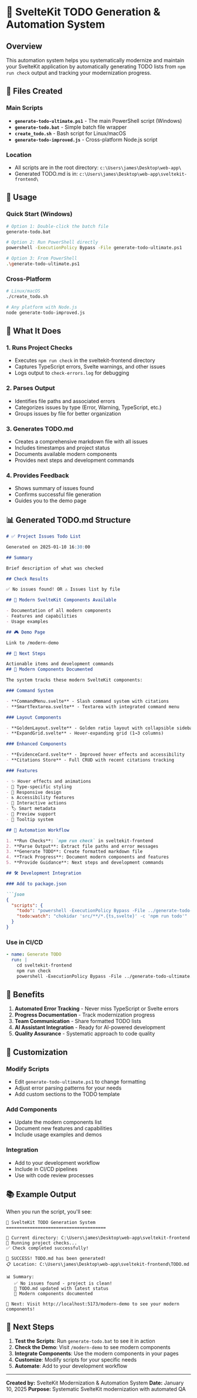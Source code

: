 # 🚀 SvelteKit TODO Generation & Automation System

## Overview

This automation system helps you systematically modernize and maintain your SvelteKit application by automatically generating TODO lists from `npm run check` output and tracking your modernization progress.

## 📁 Files Created

### Main Scripts

- **`generate-todo-ultimate.ps1`** - The main PowerShell script (Windows)
- **`generate-todo.bat`** - Simple batch file wrapper
- **`create_todo.sh`** - Bash script for Linux/macOS
- **`generate-todo-improved.js`** - Cross-platform Node.js script

### Location

- All scripts are in the root directory: `c:\Users\james\Desktop\web-app\`
- Generated TODO.md is in: `c:\Users\james\Desktop\web-app\sveltekit-frontend\`

## 🎯 Usage

### Quick Start (Windows)

```bash
# Option 1: Double-click the batch file
generate-todo.bat

# Option 2: Run PowerShell directly
powershell -ExecutionPolicy Bypass -File generate-todo-ultimate.ps1

# Option 3: From PowerShell
.\generate-todo-ultimate.ps1
```

### Cross-Platform

```bash
# Linux/macOS
./create_todo.sh

# Any platform with Node.js
node generate-todo-improved.js
```

## 🔧 What It Does

### 1. Runs Project Checks

- Executes `npm run check` in the sveltekit-frontend directory
- Captures TypeScript errors, Svelte warnings, and other issues
- Logs output to `check-errors.log` for debugging

### 2. Parses Output

- Identifies file paths and associated errors
- Categorizes issues by type (Error, Warning, TypeScript, etc.)
- Groups issues by file for better organization

### 3. Generates TODO.md

- Creates a comprehensive markdown file with all issues
- Includes timestamps and project status
- Documents available modern components
- Provides next steps and development commands

### 4. Provides Feedback

- Shows summary of issues found
- Confirms successful file generation
- Guides you to the demo page

## 📊 Generated TODO.md Structure

```markdown
# ✅ Project Issues Todo List

Generated on 2025-01-10 16:30:00

## Summary

Brief description of what was checked

## Check Results

✅ No issues found! OR ⚠️ Issues list by file

## 🎨 Modern SvelteKit Components Available

- Documentation of all modern components
- Features and capabilities
- Usage examples

## 🎮 Demo Page

Link to /modern-demo

## 🚀 Next Steps

Actionable items and development commands
## 🎨 Modern Components Documented

The system tracks these modern SvelteKit components:

### Command System

- **CommandMenu.svelte** - Slash command system with citations
- **SmartTextarea.svelte** - Textarea with integrated command menu

### Layout Components

- **GoldenLayout.svelte** - Golden ratio layout with collapsible sidebar
- **ExpandGrid.svelte** - Hover-expanding grid (1→3 columns)

### Enhanced Components

- **EvidenceCard.svelte** - Improved hover effects and accessibility
- **Citations Store** - Full CRUD with recent citations tracking

### Features

- ✨ Hover effects and animations
- 🎨 Type-specific styling
- 📱 Responsive design
- ♿ Accessibility features
- 🎯 Interactive actions
- 🏷️ Smart metadata
- 🔗 Preview support
- 📝 Tooltip system

## 🔄 Automation Workflow

1. **Run Checks**: `npm run check` in sveltekit-frontend
2. **Parse Output**: Extract file paths and error messages
3. **Generate TODO**: Create formatted markdown file
4. **Track Progress**: Document modern components and features
5. **Provide Guidance**: Next steps and development commands

## 🛠️ Development Integration

### Add to package.json

```json
{
  "scripts": {
    "todo": "powershell -ExecutionPolicy Bypass -File ../generate-todo-ultimate.ps1",
    "todo:watch": "chokidar 'src/**/*.{ts,svelte}' -c 'npm run todo'"
  }
}
```

### Use in CI/CD

```yaml
- name: Generate TODO
  run: |
    cd sveltekit-frontend
    npm run check
    powershell -ExecutionPolicy Bypass -File ../generate-todo-ultimate.ps1
```

## 🎯 Benefits

1. **Automated Error Tracking** - Never miss TypeScript or Svelte errors
2. **Progress Documentation** - Track modernization progress
3. **Team Communication** - Share formatted TODO lists
4. **AI Assistant Integration** - Ready for AI-powered development
5. **Quality Assurance** - Systematic approach to code quality

## 🔧 Customization

### Modify Scripts

- Edit `generate-todo-ultimate.ps1` to change formatting
- Adjust error parsing patterns for your needs
- Add custom sections to the TODO template

### Add Components

- Update the modern components list
- Document new features and capabilities
- Include usage examples and demos

### Integration

- Add to your development workflow
- Include in CI/CD pipelines
- Use with code review processes

## 📚 Example Output

When you run the script, you'll see:

```
🚀 SvelteKit TODO Generation System
======================================

📁 Current directory: C:\Users\james\Desktop\web-app\sveltekit-frontend
🔄 Running project checks...
✅ Check completed successfully!

🎉 SUCCESS! TODO.md has been generated!
📋 Location: C:\Users\james\Desktop\web-app\sveltekit-frontend\TODO.md

📊 Summary:
   ✅ No issues found - project is clean!
   📄 TODO.md updated with latest status
   🎨 Modern components documented

🎯 Next: Visit http://localhost:5173/modern-demo to see your modern components!
```

## 🚀 Next Steps

1. **Test the Scripts**: Run `generate-todo.bat` to see it in action
2. **Check the Demo**: Visit `/modern-demo` to see modern components
3. **Integrate Components**: Use the modern components in your pages
4. **Customize**: Modify scripts for your specific needs
5. **Automate**: Add to your development workflow

---

**Created by:** SvelteKit Modernization & Automation System
**Date:** January 10, 2025
**Purpose:** Systematic SvelteKit modernization with automated QA
